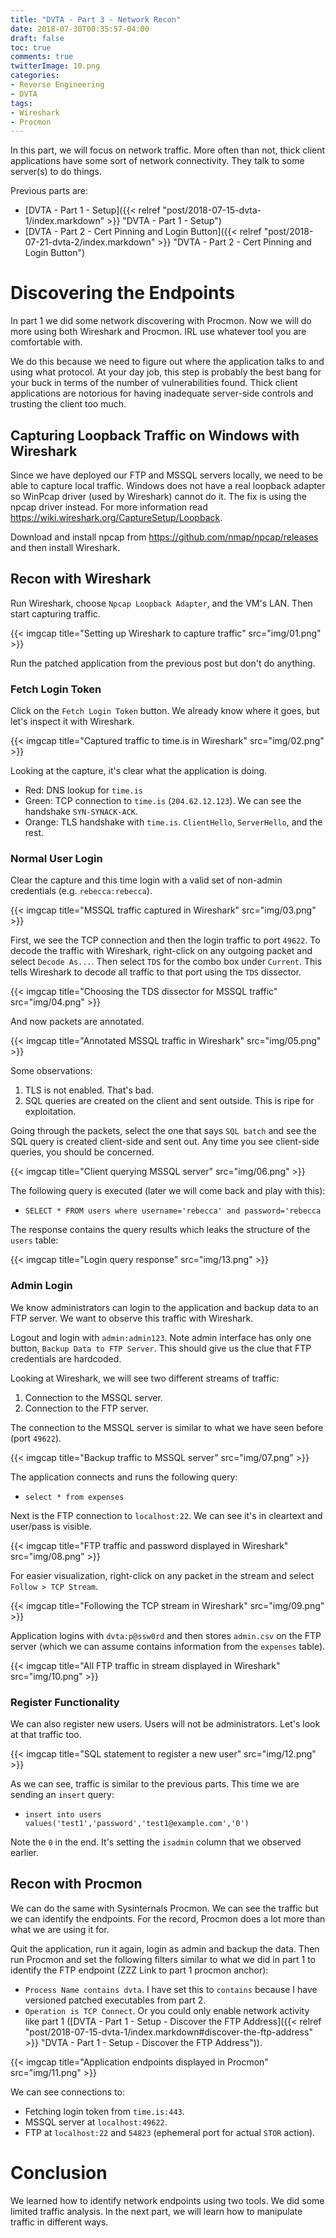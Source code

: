 ```yaml
---
title: "DVTA - Part 3 - Network Recon"
date: 2018-07-30T00:35:57-04:00
draft: false
toc: true
comments: true
twitterImage: 10.png
categories:
- Reverse Engineering
- DVTA
tags:
- Wireshark
- Procmon
---
```


In this part, we will focus on network traffic. More often than not, thick client applications have some sort of network connectivity. They talk to some server(s) to do things.

Previous parts are:

* [DVTA - Part 1 - Setup]({{< relref "post/2018-07-15-dvta-1/index.markdown" >}} "DVTA - Part 1 - Setup")
* [DVTA - Part 2 - Cert Pinning and Login Button]({{< relref "post/2018-07-21-dvta-2/index.markdown" >}} "DVTA - Part 2 - Cert Pinning and Login Button")

<!--more-->

# Discovering the Endpoints
In part 1 we did some network discovering with Procmon. Now we will do more using both Wireshark and Procmon. IRL use whatever tool you are comfortable with.

We do this because we need to figure out where the application talks to and using what protocol. At your day job, this step is probably the best bang for your buck in terms of the number of vulnerabilities found. Thick client applications are notorious for having inadequate server-side controls and trusting the client too much.

## Capturing Loopback Traffic on Windows with Wireshark
Since we have deployed our FTP and MSSQL servers locally, we need to be able to capture local traffic. Windows does not have a real loopback adapter so WinPcap driver (used by Wireshark) cannot do it. The fix is using the npcap driver instead. For more information read https://wiki.wireshark.org/CaptureSetup/Loopback.

Download and install npcap from https://github.com/nmap/npcap/releases and then install Wireshark.

## Recon with Wireshark
Run Wireshark, choose `Npcap Loopback Adapter`, and the VM's LAN. Then start capturing traffic.

{{< imgcap title="Setting up Wireshark to capture traffic" src="img/01.png" >}}

Run the patched application from the previous post but don't do anything.

### Fetch Login Token
Click on the `Fetch Login Token` button. We already know where it goes, but let's inspect it with Wireshark.

{{< imgcap title="Captured traffic to time.is in Wireshark" src="img/02.png" >}}

Looking at the capture, it's clear what the application is doing.

* Red: DNS lookup for `time.is`
* Green: TCP connection to `time.is` (`204.62.12.123`). We can see the handshake `SYN-SYNACK-ACK`.
* Orange: TLS handshake with `time.is`. `ClientHello`, `ServerHello`, and the rest.

### Normal User Login
Clear the capture and this time login with a valid set of non-admin credentials (e.g. `rebecca:rebecca`).

{{< imgcap title="MSSQL traffic captured in Wireshark" src="img/03.png" >}}

First, we see the TCP connection and then the login traffic to port `49622`. To decode the traffic with Wireshark, right-click on any outgoing packet and select `Decode As...`. Then select `TDS` for the combo box under `Current`. This tells Wireshark to decode all traffic to that port using the `TDS` dissector.

{{< imgcap title="Choosing the TDS dissector for MSSQL traffic" src="img/04.png" >}}

And now packets are annotated.

{{< imgcap title="Annotated MSSQL traffic in Wireshark" src="img/05.png" >}}

Some observations:

1. TLS is not enabled. That's bad.
2. SQL queries are created on the client and sent outside. This is ripe for exploitation.

Going through the packets, select the one that says `SQL batch` and see the SQL query is created client-side and sent out. Any time you see client-side queries, you should be concerned.

{{< imgcap title="Client querying MSSQL server" src="img/06.png" >}}

The following query is executed (later we will come back and play with this):

* `SELECT * FROM users where username='rebecca' and password='rebecca`

The response contains the query results which leaks the structure of the `users` table:

{{< imgcap title="Login query response" src="img/13.png" >}}

### Admin Login
We know administrators can login to the application and backup data to an FTP server. We want to observe this traffic with Wireshark.

Logout and login with `admin:admin123`. Note admin interface has only one button, `Backup Data to FTP Server`. This should give us the clue that FTP credentials are hardcoded.

Looking at Wireshark, we will see two different streams of traffic:

1. Connection to the MSSQL server.
2. Connection to the FTP server.

The connection to the MSSQL server is similar to what we have seen before (port `49622`).

{{< imgcap title="Backup traffic to MSSQL server" src="img/07.png" >}}

The application connects and runs the following query:

* `select * from expenses`

Next is the FTP connection to `localhost:22`. We can see it's in cleartext and user/pass is visible.

{{< imgcap title="FTP traffic and password displayed in Wireshark" src="img/08.png" >}}

For easier visualization, right-click on any packet in the stream and select `Follow > TCP Stream`.

{{< imgcap title="Following the TCP stream in Wireshark" src="img/09.png" >}}

Application logins with `dvta:p@ssw0rd` and then stores `admin.csv` on the FTP server (which we can assume contains information from the `expenses` table).

{{< imgcap title="All FTP traffic in stream displayed in Wireshark" src="img/10.png" >}}

### Register Functionality
We can also register new users. Users will not be administrators. Let's look at that traffic too.

{{< imgcap title="SQL statement to register a new user" src="img/12.png" >}}

As we can see, traffic is similar to the previous parts. This time we are sending an `insert` query:

* `insert into users values('test1','password','test1@example.com','0')`

Note the `0` in the end. It's setting the `isadmin` column that we observed earlier.

## Recon with Procmon
We can do the same with Sysinternals Procmon. We can see the traffic but we can identify the endpoints. For the record, Procmon does a lot more than what we are using it for.

Quit the application, run it again, login as admin and backup the data. Then run Procmon and set the following filters similar to what we did in part 1 to identify the FTP endpoint (ZZZ Link to part 1 procmon anchor):

* `Process Name contains dvta`. I have set this to `contains` because I have versioned patched executables from part 2. 
* `Operation is TCP Connect`. Or you could only enable network activity like part 1 ([DVTA - Part 1 - Setup - Discover the FTP Address]({{< relref "post/2018-07-15-dvta-1/index.markdown#discover-the-ftp-address" >}} "DVTA - Part 1 - Setup - Discover the FTP Address")).

{{< imgcap title="Application endpoints displayed in Procmon" src="img/11.png" >}}

We can see connections to:

* Fetching login token from `time.is:443`.
* MSSQL server at `localhost:49622`.
* FTP at `localhost:22` and `54823` (ephemeral port for actual `STOR` action).

# Conclusion
We learned how to identify network endpoints using two tools. We did some limited traffic analysis. In the next part, we will learn how to manipulate traffic in different ways.
